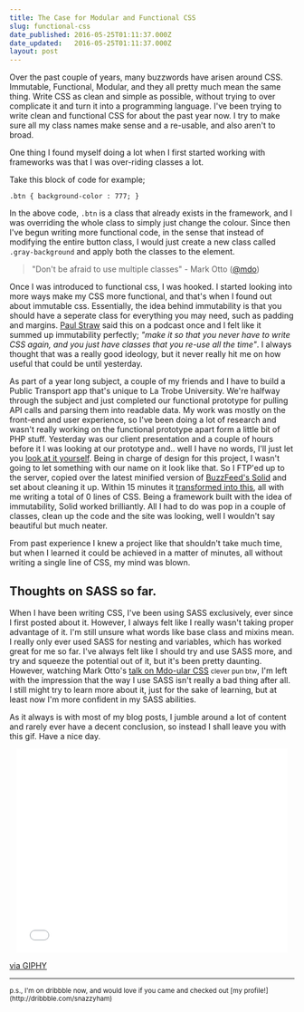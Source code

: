 ```yaml
---
title: The Case for Modular and Functional CSS
slug: functional-css
date_published: 2016-05-25T01:11:37.000Z
date_updated:   2016-05-25T01:11:37.000Z
layout: post
---
```


Over the past couple of years, many buzzwords have arisen around CSS. Immutable, Functional, Modular, and they all pretty much mean the same thing. Write CSS as clean and simple as possible, without trying to over complicate it and turn it into a programming language. I've been trying to write clean and functional CSS for about the past year now. I try to make sure all my class names make sense and a re-usable, and also aren't to broad. 

One thing I found myself doing a lot when I first started working with frameworks was that I was over-riding classes a lot. 

Take this block of code for example;

`.btn {
   background-color : 777;
}`

In the above code, `.btn` is a class that already exists in the framework, and I was overriding the whole class to simply just change the colour. Since then I've begun writing more functional code, in the sense that instead of modifying the entire button class, I would just create a new class called `.gray-background` and apply both the classes to the element.

> "Don't be afraid to use multiple classes" - Mark Otto ([@mdo](http://twitter.com/mdo))

Once I was introduced to functional css, I was hooked. I started looking into more ways make my CSS more functional, and that's when I found out about immutable css. Essentially, the idea behind immutability is that you should have a seperate class for everything you may need, such as padding and margins. [Paul Straw](http://paulstraw.com) said this on a  podcast once and I felt like it summed up immutability perfectly; _"make it so that you never have to write CSS again, and you just have classes that you re-use all the time"_. I always thought that was a really good ideology, but it never really hit me on how useful that could be until yesterday. 

As part of a year long subject, a couple of my friends and I have to build a Public Transport app that's unique to La Trobe University. We're halfway through the subject and just completed our functional prototype for pulling API calls and parsing them into readable data. My work was mostly on the front-end and user experience, so I've been doing a lot of research and wasn't really working on the functional prototype apart form a little bit of PHP stuff. Yesterday was our client presentation and a couple of hours before it I was looking at our prototype and.. well I have no words, I'll just let you [look at it yourself](http://metrobe.imcrushing.it). Being in charge of design for this project, I wasn't going to let something with our name on it look like that. So I FTP'ed up to the server, copied over the latest minified version of [BuzzFeed's Solid](http://solid.buzzfeed.com) and set about cleaning it up. Within 15 minutes it [transformed into this](http://metrobe.imcrushing.it/styled.php), all with me writing a total of 0 lines of CSS. Being a framework built with the idea of immutability, Solid worked brilliantly. All I had to do was pop in a couple of classes, clean up the code and the site was looking, well I wouldn't say beautiful but much neater. 

From past experience I knew a project like that shouldn't take much time, but when I learned it could be achieved in a matter of minutes, all without writing a single line of CSS, my mind was blown. 

## Thoughts on SASS so far. 
When I have been writing CSS, I've been using SASS exclusively, ever since I first posted about it. However, I always felt like I really wasn't taking proper advantage of it. I'm still unsure what words like base class and mixins mean. I really only ever used SASS for nesting and variables, which has worked great for me so far. I've always felt like I should try and use SASS more, and try and squeeze the potential out of it, but it's been pretty daunting. However, watching Mark Otto's [talk on Mdo-ular CSS](https://www.youtube.com/watch?v=UeK2czjUGCo) <small>clever pun btw</small>, I'm left with the impression that the way I use SASS isn't really a bad thing after all. I still might try to learn more about it, just for the sake of learning, but at least now I'm more confident in my SASS abilities. 

As it always is with most of my blog posts, I jumble around a lot of content and rarely ever have a decent conclusion, so instead I shall leave you with this gif. Have a nice day. 

<center><iframe src="//giphy.com/embed/5pxnxdzdZfXFK" width="480" height="360" frameBorder="0" class="giphy-embed" allowFullScreen></iframe><p><a href="http://giphy.com/gifs/css-5pxnxdzdZfXFK"></center>via GIPHY</a></p>
<hr>
<small>p.s., I'm on dribbble now, and would love if you came and checked out [my profile!](http://dribbble.com/snazzyham)</small>
